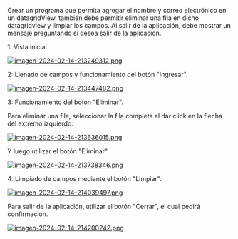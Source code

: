 Crear un programa que permita agregar el nombre y correo electrónico en 
un datagridView, también debe permitir eliminar una fila en dicho datagridview y limpiar 
los campos. Al salir de la aplicación, debe mostrar un mensaje preguntando si desea salir 
de la aplicación.

1: Vista inicial

[![imagen-2024-02-14-213249312.png](https://i.postimg.cc/7L9M4LYc/imagen-2024-02-14-213249312.png)](https://postimg.cc/gww6qmhq)

2: Llenado de campos y funcionamiento del botón "Ingresar".

[![imagen-2024-02-14-213447482.png](https://i.postimg.cc/VNfnKcBF/imagen-2024-02-14-213447482.png)](https://postimg.cc/rDHDp3Hd)

3: Funcionamiento del botón "Eliminar".

Para eliminar una fila, seleccionar la fila completa al dar click en la flecha del extremo izquierdo:

[![imagen-2024-02-14-213636015.png](https://i.postimg.cc/4yQcgfGy/imagen-2024-02-14-213636015.png)](https://postimg.cc/MfXH08vJ)

Y luego utilizar el botón "Eliminar".

[![imagen-2024-02-14-213738346.png](https://i.postimg.cc/Jz1qtFYS/imagen-2024-02-14-213738346.png)](https://postimg.cc/XpzFzsbg)

4: Limpiado de campos mediante el botón "Limpiar".

[![imagen-2024-02-14-214039497.png](https://i.postimg.cc/Bn6KrfVZ/imagen-2024-02-14-214039497.png)](https://postimg.cc/D890GHhR)

Para salir de la aplicación, utilizar el botón "Cerrar", el cual pedirá confirmación.

[![imagen-2024-02-14-214200242.png](https://i.postimg.cc/63s4425T/imagen-2024-02-14-214200242.png)](https://postimg.cc/VSRk3Ntc)
